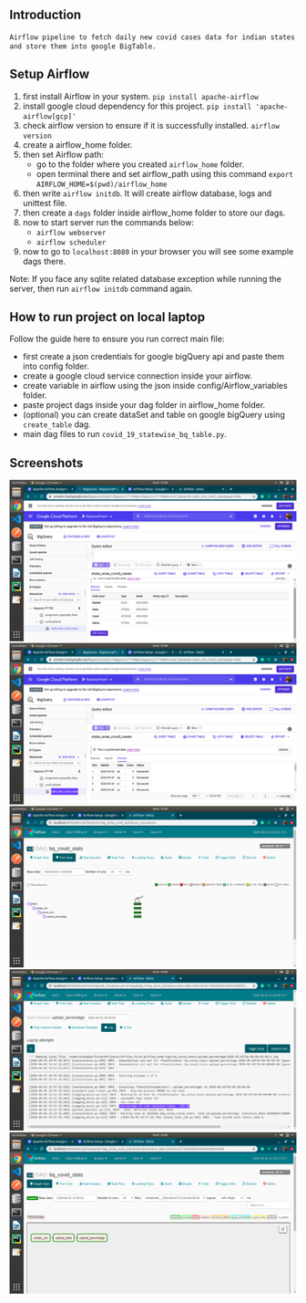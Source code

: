 ## Introduction
```
Airflow pipeline to fetch daily new covid cases data for indian states and store them into google BigTable.

```
## Setup Airflow
1. first install Airflow in your system.
  `pip install apache-airflow`
2. install google cloud dependency for this project.
  `pip install 'apache-airflow[gcp]'`
3. check airflow version to ensure if it is successfully installed.
    `airflow version`
4. create a airflow_home folder.
5. then set Airflow path: 
    *   go to the folder where you created `airflow_home` folder.
    *   open terminal there and set airflow_path using this command
        `export AIRFLOW_HOME=$(pwd)/airflow_home`
6. then write `airflow initdb`. It will create airflow database, logs and unittest file.
7. then create a `dags` folder inside airflow_home folder to store our dags.
8. now to start server run the commands below:
    *   `airflow webserver`
    *   `airflow scheduler`
9. now to go to `localhost:8080` in your browser you will see some example dags there.

Note: If you face any sqlite related database exception while running the server, then run `airflow initdb` command again.  



## How to run project on local laptop

Follow the guide here to ensure you run correct main file:
    
*   first create a json credentials for google bigQuery api and paste them into config folder.
*   create a google cloud service connection inside your airflow.
*   create variable in airflow using the json inside config/Airflow_variables folder.
*   paste project dags inside your dag folder in airflow_home folder.
*   (optional) you can create dataSet and table on google bigQuery using `create_table` dag.
*   main dag files to run `covid_19_statewise_bq_table.py`.
## Screenshots

![alt text](output/pics/1.png?raw=true "database schema")
![alt text](output/pics/2.png?raw=true "data preview")
![alt text](output/pics/3.png?raw=true "pipeline preview")
![alt text](output/pics/4.png?raw=true "upload percentage")
![alt text](output/pics/5.png?raw=true "graph view")
